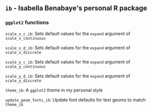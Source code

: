 ## `ib` - Isabella Benabaye's personal R package

### `ggplot2` functions

`scale_x_c_ib`: Sets default values for the `expand` argument of `scale_x_continuous`

`scale_x_d_ib`: Sets default values for the `expand` argument of `scale_x_discrete`

`scale_y_c_ib`: Sets default values for the `expand` argument of `scale_y_continuous`

`scale_y_d_ib`: Sets default values for the `expand` argument of `scale_y_discrete`

`theme_ib`: A `ggplot2` theme in my personal style

`update_geom_fonts_ib`: Update font defaults for text geoms to match `theme_ib`
